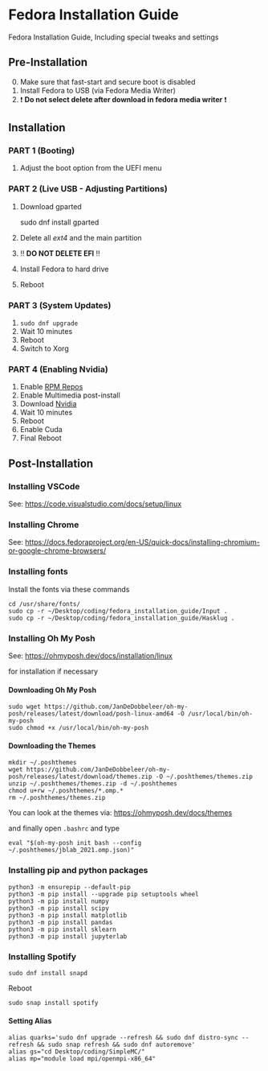 # Fedora Installation Guide

Fedora Installation Guide, Including special tweaks and settings

## Pre-Installation

0) Make sure that fast-start and secure boot is disabled
1) Install Fedora to USB (via Fedora Media Writer)
2) :exclamation: **Do not select delete after download in fedora media writer** :exclamation:

## Installation

### PART 1 (Booting)

1) Adjust the boot option from the UEFI menu

### PART 2 (Live USB - Adjusting Partitions)

1) Download gparted

    sudo dnf install gparted

2) Delete all *ext4* and the main partition
3) :bangbang: **DO NOT DELETE EFI** :bangbang:
4) Install Fedora to hard drive
5) Reboot

### PART 3 (System Updates)

1) `sudo dnf upgrade`
2) Wait 10 minutes
3) Reboot
4) Switch to Xorg

### PART 4 (Enabling Nvidia)

1) Enable [RPM Repos](https://rpmfusion.org/Configuration)
2) Enable Multimedia post-install
3) Download [Nvidia](https://rpmfusion.org/Howto/NVIDIA)
4) Wait 10 minutes
5) Reboot
6) Enable Cuda
7) Final Reboot

## Post-Installation

### Installing VSCode

See: <https://code.visualstudio.com/docs/setup/linux>

### Installing Chrome

See: <https://docs.fedoraproject.org/en-US/quick-docs/installing-chromium-or-google-chrome-browsers/>

### Installing fonts

Install the fonts via these commands

    cd /usr/share/fonts/
    sudo cp -r ~/Desktop/coding/fedora_installation_guide/Input .
    sudo cp -r ~/Desktop/coding/fedora_installation_guide/Hasklug .

### Installing Oh My Posh

See: <https://ohmyposh.dev/docs/installation/linux>

for installation if necessary

#### Downloading Oh My Posh

    sudo wget https://github.com/JanDeDobbeleer/oh-my-posh/releases/latest/download/posh-linux-amd64 -O /usr/local/bin/oh-my-posh
    sudo chmod +x /usr/local/bin/oh-my-posh

#### Downloading the Themes

    mkdir ~/.poshthemes
    wget https://github.com/JanDeDobbeleer/oh-my-posh/releases/latest/download/themes.zip -O ~/.poshthemes/themes.zip
    unzip ~/.poshthemes/themes.zip -d ~/.poshthemes
    chmod u+rw ~/.poshthemes/*.omp.*
    rm ~/.poshthemes/themes.zip

You can look at the themes via: <https://ohmyposh.dev/docs/themes>

and finally open `.bashrc` and type

    eval "$(oh-my-posh init bash --config ~/.poshthemes/jblab_2021.omp.json)"

### Installing pip and python packages

    python3 -m ensurepip --default-pip
    python3 -m pip install --upgrade pip setuptools wheel
    python3 -m pip install numpy
    python3 -m pip install scipy
    python3 -m pip install matplotlib
    python3 -m pip install pandas
    python3 -m pip install sklearn
    python3 -m pip install jupyterlab

### Installing Spotify

    sudo dnf install snapd

Reboot

    sudo snap install spotify

#### Setting Alias

    alias quarks='sudo dnf upgrade --refresh && sudo dnf distro-sync --refresh && sudo snap refresh && sudo dnf autoremove'
    alias gs="cd Desktop/coding/SimpleMC/"
    alias mp="module load mpi/openmpi-x86_64"
